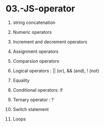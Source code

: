 # 03.-JS-operator

1. string concatenation

2. Numeric operators

3. Increment and decrement operators

4. Assignment operators

5. Comparsion operators

6. Logical operators :  || (or), && (and), ! (not)

7. Equality

8. Conditional operators: if

9. Ternary operator : ?

10. Switch statement

11. Loops
